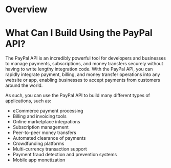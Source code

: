 # Overview

# What Can I Build Using the PayPal API?

The PayPal API is an incredibly powerful tool for developers and businesses to manage payments, subscriptions, and money transfers securely without having to write lengthy integration code. With the PayPal API, you can rapidly integrate payment, billing, and money transfer operations into any website or app, enabling businesses to accept payments from customers around the world.

As such, you can use the PayPal API to build many different types of applications, such as:

- eCommerce payment processing
- Billing and invoicing tools
- Online marketplace integrations
- Subscription management
- Peer-to-peer money transfers
- Automated clearance of payments
- Crowdfunding platforms
- Multi-currency transaction support
- Payment fraud detection and prevention systems
- Mobile app monetization
